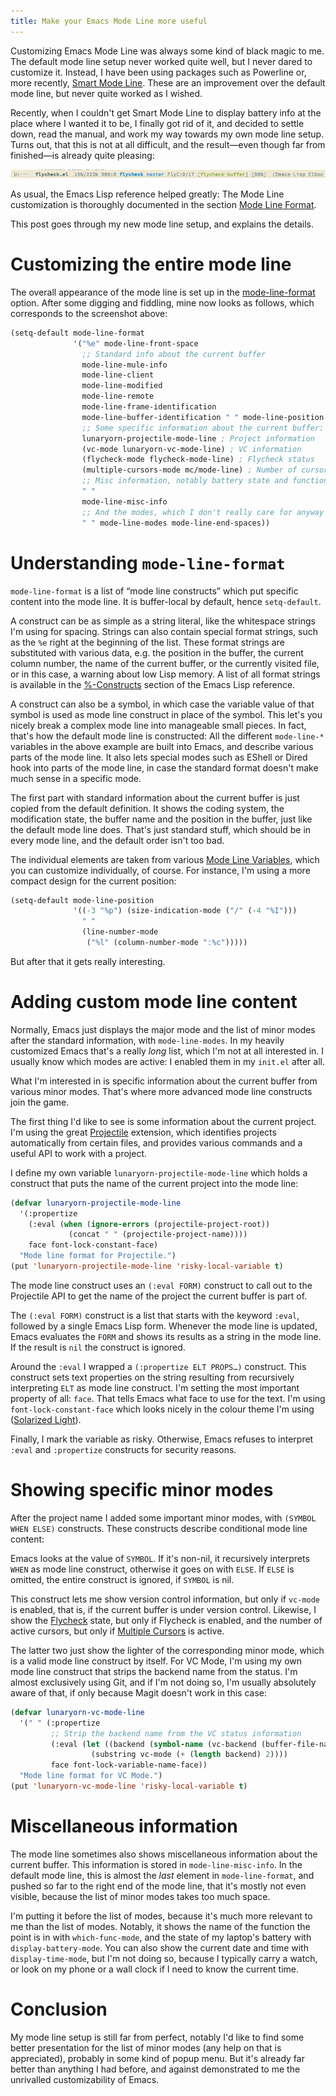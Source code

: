 ```yaml
---
title: Make your Emacs Mode Line more useful
---
```


Customizing Emacs Mode Line was always some kind of black magic to me.  The
default mode line setup never worked quite well, but I never dared to customize
it.  Instead, I have been using packages such as Powerline or, more recently,
[Smart Mode Line][].  These are an improvement over the default mode line, but
never quite worked as I wished.

Recently, when I couldn't get Smart Mode Line to display battery info at the
place where I wanted it to be, I finally got rid of it, and decided to settle
down, read the manual, and work my way towards my own mode line setup.  Turns
out, that this is not at all difficult, and the result—even though far from
finished—is already quite pleasing:

<!--more-->

![My new mode line](/images/my-mode-line.png)

As usual, the Emacs Lisp reference helped greatly: The Mode Line customization
is thoroughly documented in the section [Mode Line Format][].

This post goes through my new mode line setup, and explains the details.

[Smart Mode Line]: https://github.com/Bruce-Connor/smart-mode-line
[Mode Line Format]:
https://www.gnu.org/software/emacs/manual/html_node/elisp/Mode-Line-Format.html#Mode-Line-Format

Customizing the entire mode line
================================

The overall appearance of the mode line is set up in the
[mode-line-format](el-variable:mode-line-format) option.  After some digging and
fiddling, mine now looks as follows, which corresponds to the screenshot
above:

```cl
(setq-default mode-line-format
              '("%e" mode-line-front-space
                ;; Standard info about the current buffer
                mode-line-mule-info
                mode-line-client
                mode-line-modified
                mode-line-remote
                mode-line-frame-identification
                mode-line-buffer-identification " " mode-line-position
                ;; Some specific information about the current buffer:
                lunaryorn-projectile-mode-line ; Project information
                (vc-mode lunaryorn-vc-mode-line) ; VC information
                (flycheck-mode flycheck-mode-line) ; Flycheck status
                (multiple-cursors-mode mc/mode-line) ; Number of cursors
                ;; Misc information, notably battery state and function name
                " "
                mode-line-misc-info
                ;; And the modes, which I don't really care for anyway
                " " mode-line-modes mode-line-end-spaces))
```

Understanding `mode-line-format`
================================

`mode-line-format` is a list of “mode line constructs” which put specific
content into the mode line.  It is buffer-local by default, hence
`setq-default`.

A construct can be as simple as a string literal, like the whitespace strings
I'm using for spacing.  Strings can also contain special format strings, such as
the `%e` right at the beginning of the list.  These format strings are
substituted with various data, e.g. the position in the buffer, the current
column number, the name of the current buffer, or the currently visited file, or
in this case, a warning about low Lisp memory.  A list of all format strings is
available in the [%-Constructs][] section of the Emacs Lisp reference.

A construct can also be a symbol, in which case the variable value of that
symbol is used as mode line construct in place of the symbol.  This let's you
nicely break a complex mode line into manageable small pieces.  In fact, that's
how the default mode line is constructed: All the different `mode-line-*`
variables in the above example are built into Emacs, and describe various parts
of the mode line.  It also lets special modes such as EShell or Dired hook into
parts of the mode line, in case the standard format doesn't make much sense in a
specific mode.

The first part with standard information about the current buffer is just copied
from the default definition.  It shows the coding system, the modification
state, the buffer name and the position in the buffer, just like the default
mode line does.  That's just standard stuff, which should be in every mode line,
and the default order isn't too bad.

The individual elements are taken from various [Mode Line Variables][], which
you can customize individually, of course.  For instance, I'm using a more
compact design for the current position:

```cl
(setq-default mode-line-position
              '((-3 "%p") (size-indication-mode ("/" (-4 "%I")))
                " "
                (line-number-mode
                 ("%l" (column-number-mode ":%c")))))
```

But after that it gets really interesting.

[%-Constructs]: https://www.gnu.org/software/emacs/manual/html_node/elisp/_0025_002dConstructs.html#g_t_0025_002dConstructs
[Mode Line Variables]: https://www.gnu.org/software/emacs/manual/html_node/elisp/Mode-Line-Variables.html#Mode-Line-Variables

Adding custom mode line content
===============================

Normally, Emacs just displays the major mode and the list of minor modes after
the standard information, with `mode-line-modes`.  In my heavily customized
Emacs that's a really *long* list, which I'm not at all interested in.  I
usually know which modes are active: I enabled them in my `init.el` after all.

What I'm interested in is specific information about the current buffer from
various minor modes.  That's where more advanced mode line constructs join the
game.

The first thing I'd like to see is some information about the current project.
I'm using the great [Projectile][] extension, which identifies projects
automatically from certain files, and provides various commands and a useful API
to work with a project.

I define my own variable `lunaryorn-projectile-mode-line` which holds a
construct that puts the name of the current project into the mode line:

```cl
(defvar lunaryorn-projectile-mode-line
  '(:propertize
    (:eval (when (ignore-errors (projectile-project-root))
             (concat " " (projectile-project-name))))
    face font-lock-constant-face)
  "Mode line format for Projectile.")
(put 'lunaryorn-projectile-mode-line 'risky-local-variable t)
```

The mode line construct uses an `(:eval FORM)` construct to call out to the
Projectile API to get the name of the project the current buffer is part of.

The `(:eval FORM)` construct is a list that starts with the keyword `:eval`,
followed by a single Emacs Lisp form.  Whenever the mode line is updated, Emacs
evaluates the `FORM` and shows its results as a string in the mode line.  If the
result is `nil` the construct is ignored.

Around the `:eval` I wrapped a `(:propertize ELT PROPS…)` construct.  This
construct sets text properties on the string resulting from recursively
interpreting `ELT` as mode line construct.  I'm setting the most important
property of all: `face`.  That tells Emacs what face to use for the text.  I'm
using `font-lock-constant-face` which looks nicely in the colour theme I'm using
([Solarized Light][]).

Finally, I mark the variable as risky.  Otherwise, Emacs refuses to interpret
`:eval` and `:propertize` constructs for security reasons.

[Projectile]: https://github.com/bbatsov/projectile
[Solarized Light]: https://github.com/bbatsov/solarized-emacs

Showing specific minor modes
============================

After the project name I added some important minor modes, with `(SYMBOL WHEN
ELSE)` constructs.  These constructs describe conditional mode line content:

Emacs looks at the value of `SYMBOL`.  If it's non-nil, it recursively
interprets `WHEN` as mode line construct, otherwise it goes on with `ELSE`.  If
`ELSE` is omitted, the entire construct is ignored, if `SYMBOL` is nil.

This construct lets me show version control information, but only if `vc-mode`
is enabled, that is, if the current buffer is under version control.  Likewise,
I show the [Flycheck][] state, but only if Flycheck is enabled, and the number
of active cursors, but only if [Multiple Cursors][] is active.

The latter two just show the lighter of the corresponding minor mode, which is a
valid mode line construct by itself.  For VC Mode, I'm using my own mode line
construct that strips the backend name from the status.  I'm almost exclusively
using Git, and if I'm not doing so, I'm usually absolutely aware of that, if
only because Magit doesn't work in this case:

```cl
(defvar lunaryorn-vc-mode-line
  '(" " (:propertize
         ;; Strip the backend name from the VC status information
         (:eval (let ((backend (symbol-name (vc-backend (buffer-file-name)))))
                  (substring vc-mode (+ (length backend) 2))))
         face font-lock-variable-name-face))
  "Mode line format for VC Mode.")
(put 'lunaryorn-vc-mode-line 'risky-local-variable t)
```

[Flycheck]: http://flycheck.readthedocs.org/en/latest/
[Multiple Cursors]: https://github.com/magnars/multiple-cursors.el

Miscellaneous information
=========================

The mode line sometimes also shows miscellaneous information about the current
buffer.  This information is stored in `mode-line-misc-info`.  In the default
mode line, this is almost the *last* element in `mode-line-format`, and pushed
so far to the right end of the mode line, that it's mostly not even visible,
because the list of minor modes takes too much space.

I'm putting it before the list of modes, because it's much more relevant to me
than the list of modes.  Notably, it shows the name of the function the point is
in with `which-func-mode`, and the state of my laptop's battery with
`display-battery-mode`.  You can also show the current date and time with
`display-time-mode`, but I'm not doing so, because I typically carry a watch, or
look on my phone or a wall clock if I need to know the current time.

Conclusion
==========

My mode line setup is still far from perfect, notably I'd like to find some
better presentation for the list of minor modes (any help on that is
appreciated), probably in some kind of popup menu.  But it's already far better
than anything I had before, and against demonstrated to me the unrivalled
customizability of Emacs.
